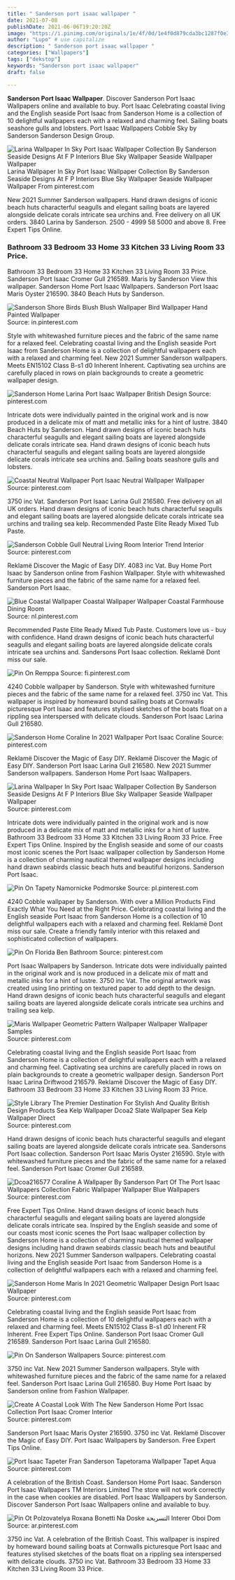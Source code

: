 ```yaml
---
title: " Sanderson port isaac wallpaper "
date: 2021-07-08
publishDate: 2021-06-06T19:20:20Z
image: "https://i.pinimg.com/originals/1e/4f/0d/1e4f0d879cda3bc1287f0e3864d70c62.jpg"
author: "Lupo" # use capitalize
description: " Sanderson port isaac wallpaper "
categories: ["Wallpapers"]
tags: ["dekstop"]
keywords: "Sanderson port isaac wallpaper"
draft: false

---
```



**Sanderson Port Isaac Wallpaper**. Discover Sanderson Port Isaac Wallpapers online and available to buy. Port Isaac Celebrating coastal living and the English seaside Port Isaac from Sanderson Home is a collection of 10 delightful wallpapers each with a relaxed and charming feel. Sailing boats seashore gulls and lobsters. Port Isaac Wallpapers Cobble Sky by Sanderson Sanderson Design Group.

![Larina Wallpaper In Sky Port Isaac Wallpaper Collection By Sanderson Seaside Designs At F P Interiors Blue Sky Wallpaper Seaside Wallpaper Wallpaper](https://i.pinimg.com/474x/61/b6/f5/61b6f587a357fda39217a4eb40c5a797.jpg "Larina Wallpaper In Sky Port Isaac Wallpaper Collection By Sanderson Seaside Designs At F P Interiors Blue Sky Wallpaper Seaside Wallpaper Wallpaper")
Larina Wallpaper In Sky Port Isaac Wallpaper Collection By Sanderson Seaside Designs At F P Interiors Blue Sky Wallpaper Seaside Wallpaper Wallpaper From pinterest.com


New 2021 Summer Sanderson wallpapers. Hand drawn designs of iconic beach huts characterful seagulls and elegant sailing boats are layered alongside delicate corals intricate sea urchins and. Free delivery on all UK orders. 3840 Larina by Sanderson. 2500 - 4999 58 5000 and above 8. Free Expert Tips Online.

### Bathroom 33 Bedroom 33 Home 33 Kitchen 33 Living Room 33 Price.

Bathroom 33 Bedroom 33 Home 33 Kitchen 33 Living Room 33 Price. Sanderson Port Isaac Cromer Gull 216589. Maris by Sanderson View this wallpaper. Sanderson Home Port Isaac Wallpapers. Sanderson Port Isaac Maris Oyster 216590. 3840 Beach Huts by Sanderson.


![Sanderson Shore Birds Blush Blush Wallpaper Bird Wallpaper Hand Painted Wallpaper](https://i.pinimg.com/originals/02/61/90/0261907248c23821c9757c0b58dc6b77.jpg "Sanderson Shore Birds Blush Blush Wallpaper Bird Wallpaper Hand Painted Wallpaper")
Source: in.pinterest.com

Style with whitewashed furniture pieces and the fabric of the same name for a relaxed feel. Celebrating coastal living and the English seaside Port Isaac from Sanderson Home is a collection of delightful wallpapers each with a relaxed and charming feel. New 2021 Summer Sanderson wallpapers. Meets EN15102 Class B-s1 d0 Inherent Inherent. Captivating sea urchins are carefully placed in rows on plain backgrounds to create a geometric wallpaper design.

![Sanderson Home Larina Port Isaac Wallpaper British Design](https://i.pinimg.com/474x/75/0a/d2/750ad2c374d8b28bd72f6e5eaed05945.jpg "Sanderson Home Larina Port Isaac Wallpaper British Design")
Source: pinterest.com

Intricate dots were individually painted in the original work and is now produced in a delicate mix of matt and metallic inks for a hint of lustre. 3840 Beach Huts by Sanderson. Hand drawn designs of iconic beach huts characterful seagulls and elegant sailing boats are layered alongside delicate corals intricate sea. Hand drawn designs of iconic beach huts characterful seagulls and elegant sailing boats are layered alongside delicate corals intricate sea urchins and. Sailing boats seashore gulls and lobsters.

![Coastal Neutral Wallpaper Port Isaac Neutral Wallpaper Wallpaper](https://i.pinimg.com/originals/a9/10/20/a91020ff1da9d4e6178f0cafd3a92bce.jpg "Coastal Neutral Wallpaper Port Isaac Neutral Wallpaper Wallpaper")
Source: pinterest.com

3750 inc Vat. Sanderson Port Isaac Larina Gull 216580. Free delivery on all UK orders. Hand drawn designs of iconic beach huts characterful seagulls and elegant sailing boats are layered alongside delicate corals intricate sea urchins and trailing sea kelp. Recommended Paste Elite Ready Mixed Tub Paste.

![Sanderson Cobble Gull Neutral Living Room Interior Trend Interior](https://i.pinimg.com/736x/ca/8b/52/ca8b522b8986aeb47af69e487778c1ca.jpg "Sanderson Cobble Gull Neutral Living Room Interior Trend Interior")
Source: pinterest.com

Reklamë Discover the Magic of Easy DIY. 4083 inc Vat. Buy Home Port Isaac by Sanderson online from Fashion Wallpaper. Style with whitewashed furniture pieces and the fabric of the same name for a relaxed feel. Sanderson Port Isaac.

![Blue Coastal Wallpaper Coastal Wallpaper Wallpaper Coastal Farmhouse Dining Room](https://i.pinimg.com/originals/83/3b/9d/833b9db7139fdedd738d592748e8c1c5.jpg "Blue Coastal Wallpaper Coastal Wallpaper Wallpaper Coastal Farmhouse Dining Room")
Source: nl.pinterest.com

Recommended Paste Elite Ready Mixed Tub Paste. Customers love us - buy with confidence. Hand drawn designs of iconic beach huts characterful seagulls and elegant sailing boats are layered alongside delicate corals intricate sea urchins and. Sandersons Port Isaac collection. Reklamë Dont miss our sale.

![Pin On Remppa](https://i.pinimg.com/originals/50/46/13/50461363473740bde097d2453cae0004.png "Pin On Remppa")
Source: fi.pinterest.com

4240 Cobble wallpaper by Sanderson. Style with whitewashed furniture pieces and the fabric of the same name for a relaxed feel. 3750 inc Vat. This wallpaper is inspired by homeward bound sailing boats at Cornwalls picturesque Port Isaac and features stylised sketches of the boats float on a rippling sea interspersed with delicate clouds. Sanderson Port Isaac Larina Gull 216580.

![Sanderson Home Coraline In 2021 Wallpaper Port Isaac Coraline](https://i.pinimg.com/474x/68/10/86/6810864115cace03e0ed0d59a81c9a8f.jpg "Sanderson Home Coraline In 2021 Wallpaper Port Isaac Coraline")
Source: pinterest.com

Reklamë Discover the Magic of Easy DIY. Reklamë Discover the Magic of Easy DIY. Sanderson Port Isaac Larina Gull 216580. New 2021 Summer Sanderson wallpapers. Sanderson Home Port Isaac Wallpapers.

![Larina Wallpaper In Sky Port Isaac Wallpaper Collection By Sanderson Seaside Designs At F P Interiors Blue Sky Wallpaper Seaside Wallpaper Wallpaper](https://i.pinimg.com/474x/61/b6/f5/61b6f587a357fda39217a4eb40c5a797.jpg "Larina Wallpaper In Sky Port Isaac Wallpaper Collection By Sanderson Seaside Designs At F P Interiors Blue Sky Wallpaper Seaside Wallpaper Wallpaper")
Source: pinterest.com

Intricate dots were individually painted in the original work and is now produced in a delicate mix of matt and metallic inks for a hint of lustre. Bathroom 33 Bedroom 33 Home 33 Kitchen 33 Living Room 33 Price. Free Expert Tips Online. Inspired by the English seaside and some of our coasts most iconic scenes the Port Isaac wallpaper collection by Sanderson Home is a collection of charming nautical themed wallpaper designs including hand drawn seabirds classic beach huts and beautiful horizons. Sanderson Port Isaac.

![Pin On Tapety Namornicke Podmorske](https://i.pinimg.com/originals/9c/20/02/9c2002467a0c9cc3aabcfedd16f2d927.jpg "Pin On Tapety Namornicke Podmorske")
Source: pl.pinterest.com

4240 Cobble wallpaper by Sanderson. With over a Million Products Find Exactly What You Need at the Right Price. Celebrating coastal living and the English seaside Port Isaac from Sanderson Home is a collection of 10 delightful wallpapers each with a relaxed and charming feel. Reklamë Dont miss our sale. Create a friendly family interior with this relaxed and sophisticated collection of wallpapers.

![Pin On Florida Ben Bathroom](https://i.pinimg.com/originals/09/e9/6f/09e96f1aedc1a3bc9b55544960a321f0.jpg "Pin On Florida Ben Bathroom")
Source: pinterest.com

Port Isaac Wallpapers by Sanderson. Intricate dots were individually painted in the original work and is now produced in a delicate mix of matt and metallic inks for a hint of lustre. 3750 inc Vat. The original artwork was created using lino printing on textured paper to add depth to the design. Hand drawn designs of iconic beach huts characterful seagulls and elegant sailing boats are layered alongside delicate corals intricate sea urchins and trailing sea kelp.

![Maris Wallpaper Geometric Pattern Wallpaper Wallpaper Wallpaper Samples](https://i.pinimg.com/600x315/51/97/26/5197265c70b798bd4bbed761e65e0cd7.jpg "Maris Wallpaper Geometric Pattern Wallpaper Wallpaper Wallpaper Samples")
Source: pinterest.com

Celebrating coastal living and the English seaside Port Isaac from Sanderson Home is a collection of delightful wallpapers each with a relaxed and charming feel. Captivating sea urchins are carefully placed in rows on plain backgrounds to create a geometric wallpaper design. Sanderson Port Isaac Larina Driftwood 216579. Reklamë Discover the Magic of Easy DIY. Bathroom 33 Bedroom 33 Home 33 Kitchen 33 Living Room 33 Price.

![Style Library The Premier Destination For Stylish And Quality British Design Products Sea Kelp Wallpaper Dcoa2 Slate Wallpaper Sea Kelp Wallpaper Direct](https://i.pinimg.com/originals/cc/e2/02/cce202d5b4f01473712e2a7d78f55229.jpg "Style Library The Premier Destination For Stylish And Quality British Design Products Sea Kelp Wallpaper Dcoa2 Slate Wallpaper Sea Kelp Wallpaper Direct")
Source: pinterest.com

Hand drawn designs of iconic beach huts characterful seagulls and elegant sailing boats are layered alongside delicate corals intricate sea. Sandersons Port Isaac collection. Sanderson Port Isaac Maris Oyster 216590. Style with whitewashed furniture pieces and the fabric of the same name for a relaxed feel. Sanderson Port Isaac Cromer Gull 216589.

![Dcoa216577 Coraline A Wallpaper By Sanderson Part Of The Port Isaac Wallpapers Collection Fabric Wallpaper Wallpaper Blue Wallpapers](https://i.pinimg.com/736x/da/da/79/dada791e1a07f16f5dbd9773c8974e81.jpg "Dcoa216577 Coraline A Wallpaper By Sanderson Part Of The Port Isaac Wallpapers Collection Fabric Wallpaper Wallpaper Blue Wallpapers")
Source: pinterest.com

Free Expert Tips Online. Hand drawn designs of iconic beach huts characterful seagulls and elegant sailing boats are layered alongside delicate corals intricate sea. Inspired by the English seaside and some of our coasts most iconic scenes the Port Isaac wallpaper collection by Sanderson Home is a collection of charming nautical themed wallpaper designs including hand drawn seabirds classic beach huts and beautiful horizons. New 2021 Summer Sanderson wallpapers. Celebrating coastal living and the English seaside Port Isaac from Sanderson Home is a collection of delightful wallpapers each with a relaxed and charming feel.

![Sanderson Home Maris In 2021 Geometric Wallpaper Design Port Isaac Wallpaper](https://i.pinimg.com/474x/b3/8b/4a/b38b4a7c940d012b21a22403bd5a7597.jpg "Sanderson Home Maris In 2021 Geometric Wallpaper Design Port Isaac Wallpaper")
Source: pinterest.com

Celebrating coastal living and the English seaside Port Isaac from Sanderson Home is a collection of 10 delightful wallpapers each with a relaxed and charming feel. Meets EN15102 Class B-s1 d0 Inherent FR Inherent. Free Expert Tips Online. Sanderson Port Isaac Cromer Gull 216589. Sanderson Port Isaac Larina Gull 216580.

![Pin On Sanderson Wallpapers](https://i.pinimg.com/originals/25/4b/db/254bdbaa27082926868c5d5007111ebc.jpg "Pin On Sanderson Wallpapers")
Source: pinterest.com

3750 inc Vat. New 2021 Summer Sanderson wallpapers. Style with whitewashed furniture pieces and the fabric of the same name for a relaxed feel. Sanderson Port Isaac Larina Gull 216580. Buy Home Port Isaac by Sanderson online from Fashion Wallpaper.

![Create A Coastal Look With The New Sanderson Home Port Issac Collection Port Isaac Cromer Interior](https://i.pinimg.com/originals/a5/6a/da/a56ada921a67e82a0e83e9c5a12b4aea.jpg "Create A Coastal Look With The New Sanderson Home Port Issac Collection Port Isaac Cromer Interior")
Source: pinterest.com

Sanderson Port Isaac Maris Oyster 216590. 3750 inc Vat. Reklamë Discover the Magic of Easy DIY. Port Isaac Wallpapers by Sanderson. Free Expert Tips Online.

![Port Isaac Tapeter Fran Sanderson Tapetorama Wallpaper Tapet Aqua](https://i.pinimg.com/736x/98/3a/b8/983ab8b82da9c9d09505fb28db3fd42e.jpg "Port Isaac Tapeter Fran Sanderson Tapetorama Wallpaper Tapet Aqua")
Source: pinterest.com

A celebration of the British Coast. Sanderson Home Port Isaac. Sanderson Port Isaac Wallpapers TM Interiors Limited The store will not work correctly in the case when cookies are disabled. Port Isaac Wallpapers by Sanderson. Discover Sanderson Port Isaac Wallpapers online and available to buy.

![Pin Ot Polzovatelya Roxana Bonetti Na Doske التسريحة Interer Oboi Dom](https://i.pinimg.com/originals/1e/4f/0d/1e4f0d879cda3bc1287f0e3864d70c62.jpg "Pin Ot Polzovatelya Roxana Bonetti Na Doske التسريحة Interer Oboi Dom")
Source: ar.pinterest.com

3750 inc Vat. A celebration of the British Coast. This wallpaper is inspired by homeward bound sailing boats at Cornwalls picturesque Port Isaac and features stylised sketches of the boats float on a rippling sea interspersed with delicate clouds. 3750 inc Vat. Bathroom 33 Bedroom 33 Home 33 Kitchen 33 Living Room 33 Price.

